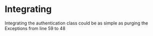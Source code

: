 # Integrating
Integrating the authentication class could be as simple as purging the Exceptions from line 59 to 48
